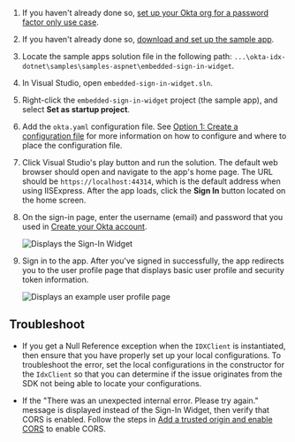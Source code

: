 1. If you haven't already done so, [set up your Okta org for a password factor only use case](/docs/guides/oie-embedded-common-org-setup/aspnet/main/#set-up-your-okta-org-for-a-password-factor-only-use-case).
1. If you haven't already done so, [download and set up the sample app](/docs/guides/oie-embedded-common-download-setup-app/aspnet/main/).
1. Locate the sample apps solution file in the following path:
`...\okta-idx-dotnet\samples\samples-aspnet\embedded-sign-in-widget`.
1. In Visual Studio, open `embedded-sign-in-widget.sln`.
1. Right-click the `embedded-sign-in-widget` project (the sample app), and select **Set as startup project**.
1. Add the `okta.yaml` configuration file. See [Option 1: Create a configuration file](/docs/guides/oie-embedded-common-download-setup-app/aspnet/main/#option-1-create-a-configuration-file) for more information on how to configure
   and where to place the configuration file.
1. Click Visual Studio's play button and run the solution. The default web browser should open and navigate to the app's home page. The URL should be `https://localhost:44314`, which is the default address when using IISExpress. After the app loads, click the **Sign In** button located on the home screen.
1. On the sign-in page, enter the username (email) and password that you used in [Create your Okta account](/docs/guides/oie-embedded-common-org-setup/aspnet/main/#create-your-okta-account).

   ![Displays the Sign-In Widget](/img/oie-embedded-sdk/oie-embedded-widget-use-case-sign-in-screen.png)

1. Sign in to the app. After you've signed in successfully, the app redirects you to the user profile page that displays
   basic user profile and security token information.

   ![Displays an example user profile page](/img/oie-embedded-sdk/oie-embedded-sdk-sample-app-user-profile-page.png)

## Troubleshoot

* If you get a Null Reference exception when the `IDXClient` is instantiated, then ensure that you have properly set up your local configurations. To troubleshoot the error, set the local configurations in the constructor for the `IdxClient` so that you can determine if the issue originates from the SDK not being able to locate your configurations.

* If the "There was an unexpected internal error. Please try again." message is displayed instead of the Sign-In Widget, then verify that CORS is enabled. Follow the steps in [Add a trusted origin and enable CORS](/docs/guides/oie-embedded-common-org-setup/aspnet/main/#add-a-trusted-origin-and-enable-cors) to enable CORS.
